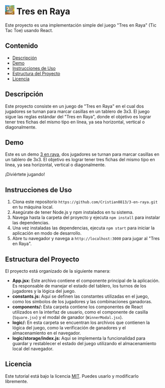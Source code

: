 # <img src="./public/3-en-raya.jpg" alt="Logo" width="30"> Tres en Raya  

Este proyecto es una implementación simple del juego "Tres en Raya" (Tic Tac Toe) usando React.


## Contenido

- [Descripción](#descripción)
- [Demo](#demo)
- [Instrucciones de Uso](#instrucciones-de-uso)
- [Estructura del Proyecto](#estructura-del-proyecto)
- [Licencia](#licencia)

## Descripción

Este proyecto consiste en un juego de "Tres en Raya" en el cual dos jugadores se turnan para marcar casillas en un tablero de 3x3. El juego sigue las reglas estándar del "Tres en Raya", donde el objetivo es lograr tener tres fichas del mismo tipo en línea, ya sea horizontal, vertical o diagonalmente.

## Demo

Este es un demo [3 en raya](https://juego-3-en-raya-ten.vercel.app/), dos jugadores se turnan para marcar casillas en un tablero de 3x3. El objetivo es lograr tener tres fichas del mismo tipo en línea, ya sea horizontal, vertical o diagonalmente.

¡Diviértete jugando!

## Instrucciones de Uso

1. Clona este repositorio `https://github.com/Cristian0813/3-en-raya.git` en tu máquina local.
2. Asegúrate de tener Node.js y npm instalados en tu sistema.
3. Navega hasta la carpeta del proyecto y ejecuta `npm install` para instalar las dependencias.
4. Una vez instaladas las dependencias, ejecuta `npm start` para iniciar la aplicación en modo de desarrollo.
5. Abre tu navegador y navega a `http://localhost:3000` para jugar al "Tres en Raya".

## Estructura del Proyecto

El proyecto está organizado de la siguiente manera:

- **App.jsx:** Este archivo contiene el componente principal de la aplicación. Es responsable de manejar el estado del tablero, los turnos de los jugadores y la lógica del juego.
- **constants.js:** Aquí se definen las constantes utilizadas en el juego, como los símbolos de los jugadores y las combinaciones ganadoras.
- **components/:** Esta carpeta contiene los componentes de React utilizados en la interfaz de usuario, como el componente de casilla (`Square.jsx`) y el modal de ganador (`WinnerModal.jsx`).
- **logic/:** En esta carpeta se encuentran los archivos que contienen la lógica del juego, como la verificación de ganadores y el almacenamiento en el navegador.
- **logic/storage/index.js:** Aquí se implementa la funcionalidad para guardar y restablecer el estado del juego utilizando el almacenamiento local del navegador.

## Licencia

Este tutorial está bajo la licencia [MIT](https://github.com/Cristian0813/Juegos-web/blob/main/juego-tres-en-raya/LICENSE). Puedes usarlo y modificarlo libremente.
